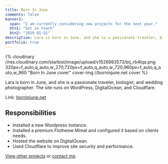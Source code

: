 ```yaml
---
title: Born In June
comments: false
banner2:
  span: "I am currently considering new projects for the next year."
  btn1: "Get in touch"
  btn2: "2019 Q1-Q1"
description: Lara is born in June, and she is a passionate traveler, biologist, and wedding photographer. The site runs on WordPress, DigitalOcean, and Cloudflare.
portfolio: true
---
```


{% cloudinary //res.cloudinary.com/starbist/image/upload/v1526983573/bij_rb4lqa.png 320px=f_auto,q_auto,w_270;720px=f_auto,q_auto,w_720;960px=f_auto,q_auto,w_960 "Born In June cover" cover-img //borninjune.net cover %}

Lara is born in June, and she is a passionate traveler, biologist, and wedding photographer. The site runs on WordPress, DigitalOcean, and Cloudflare.

Link: [borninjune.net](//borninjune.net)

## Responsibilities

- Installed a new Wordpress instance.
- Installed a premium Flotheme Mimal and configured it based on clients needs.
- Hosted the website on DigitalOcean.
- Used Cloudflare to improve site security and performance.

[View other projects](/portfolio/) or [contact me](/about-me/).
